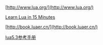 [http://www.lua.org/](http://www.lua.org/)

[Learn Lua in 15 Minutes ](http://tylerneylon.com/a/learn-lua/)

[http://book.luaer.cn/](http://book.luaer.cn/)

[lua5.3参考手册](http://cloudwu.github.io/lua53doc/manual.html)
